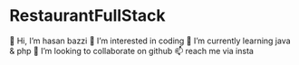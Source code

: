 # RestaurantFullStack
👋 Hi, I’m hasan bazzi
👀 I’m interested in coding
🌱 I’m currently learning java & php
💞️ I’m looking to collaborate on github
📫 reach me via insta
